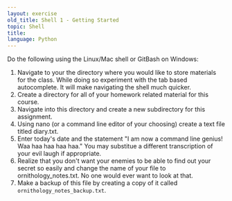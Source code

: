 ```yaml
---
layout: exercise
old_title: Shell 1 - Getting Started
topic: Shell
title:
language: Python
---
```


Do the following using the Linux/Mac shell or GitBash on Windows:

1.  Navigate to your the directory where you would like to store materials for
    the class. While doing so experiment with the tab based autocomplete. It
    will make navigating the shell much quicker.
2.  Create a directory for all of your homework related material for this course.
3.  Navigate into this directory and create a new subdirectory for this
    assignment.
3.  Using nano (or a command line editor of your choosing) create a text
    file titled diary.txt.
4.  Enter today's date and the statement "I am now a command line
    genius! Waa haa haa haa haa." You may substitue a different
    transcription of your evil laugh if appropriate.
5.  Realize that you don't want your enemies to be able to find out your
    secret so easily and change the name of your file to
    ornithology_notes.txt. No one would ever want to look at that.
6.  Make a backup of this file by creating a copy of it called
    `ornithology_notes_backup.txt`.
